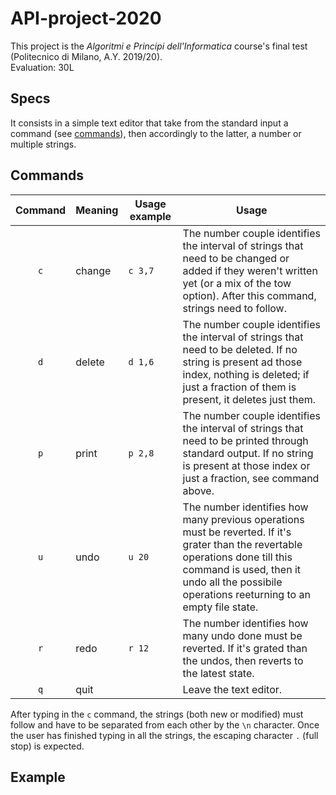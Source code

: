 # API-project-2020
This project is the *Algoritmi e Principi dell'Informatica* course's final test (Politecnico di Milano, A.Y. 2019/20).
<br>
Evaluation: 30L

## Specs
It consists in a simple text editor that take from the standard input a command (see [commands](#commands)), then accordingly to the latter, a number or multiple strings.

## Commands

| Command | Meaning | Usage example| Usage |
|:---------:|---------|------------|-------|
| `c` | change | ```c 3,7```|The number couple identifies the interval of strings that need to be changed or added if they weren't written yet (or a mix of the tow option). After this command, strings need to follow.|
| `d` | delete | ```d 1,6```|The number couple identifies the interval of strings that need to be deleted. If no string is present ad those index, nothing is deleted; if just a fraction of them is present, it deletes just them.|
| `p` | print | ```p 2,8```|The number couple identifies the interval of strings that need to be printed through standard output. If no string is present at those index or just a fraction, see command above.|
| `u` | undo | ```u 20```|The number identifies how many previous operations must be reverted. If it's grater than the revertable operations done till this command is used, then it undo all the possibile operations reeturning to an empty file state.|
| `r` | redo | ```r 12```|The number identifies how many undo done must be reverted. If it's grated than the undos, then reverts to the latest state.|
| `q`| quit | | Leave the text editor.|

After typing in the `c` command, the strings (both new or modified) must follow and have to be separated from each other by the `\n` character. Once the user has finished typing in all the strings, the escaping character `.` (full stop) is expected. 

## Example
